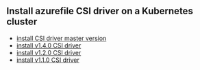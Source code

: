 ## Install azurefile CSI driver on a Kubernetes cluster

 - [install CSI driver master version](./install-csi-driver-master.md)
 - [install v1.4.0 CSI driver](./install-csi-driver-v1.4.0.md)
 - [install v1.2.0 CSI driver](./install-csi-driver-v1.2.0.md)
 - [install v1.1.0 CSI driver](./install-csi-driver-v1.1.0.md)
